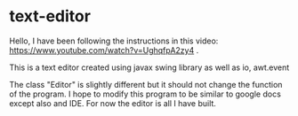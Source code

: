 # text-editor
Hello, I have been following the instructions in this video: https://www.youtube.com/watch?v=UghqfpA2zy4 .

This is a text editor created using javax swing library as well as io, awt.event 

The class "Editor" is slightly different but it should not change the function of the program.
I hope to modify this program to be similar to google docs except also and IDE. For now the editor is 
all I have built.
